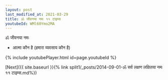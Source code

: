 ```yaml
---
layout: post
last_modified_at: 2021-03-29
title: ॐ जीवनया नमः ११ टाइम्स
youtubeId: WMl60Ymo2MA
---
```

 
 
 ॐ जीवनया नमः  
 
 -  आत्मा कौन है (हमारा व्यवसाय कौन है) 
 
  
 
  
 
 
 
 
 
 


{% include youtubePlayer.html id=page.youtubeId %}
 
[Next]({{ site.baseurl }}{% link  split1/_posts/2014-09-01-ॐ सर्व लक्षण लक्षितया नमः ११ टाइम्स.md%})
 
